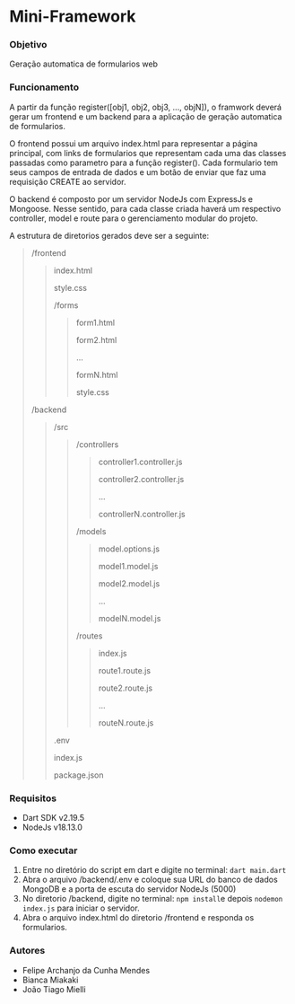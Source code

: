 # Mini-Framework

### Objetivo

Geração automatica de formularios web

### Funcionamento

A partir da função register([obj1, obj2, obj3, ..., objN]), o framwork deverá gerar um frontend e um backend para a aplicação de geração automatica de formularios.

O frontend possui um arquivo index.html para representar a página principal, com links de formularios que representam cada uma das classes passadas como parametro para a função register(). Cada formulario tem seus campos de entrada de dados e um botão de enviar que faz uma requisição CREATE ao servidor.

O backend é composto por um servidor NodeJs com ExpressJs e Mongoose. Nesse sentido, para cada classe criada haverá um respectivo controller, model e route para o gerenciamento modular do projeto.

A estrutura de diretorios gerados deve ser a seguinte:

> /frontend
>
>> index.html
>>
>> style.css
>>
>> /forms
>>
>>> form1.html
>>>
>>> form2.html
>>>
>>> ...
>>>
>>> formN.html
>>>
>>> style.css
>>>
>>
>
> /backend
>
>> /src
>>
>>> /controllers
>>>
>>>> controller1.controller.js
>>>>
>>>> controller2.controller.js
>>>>
>>>> ...
>>>>
>>>> controllerN.controller.js
>>>>
>>>
>>> /models
>>>
>>>> model.options.js
>>>>
>>>> model1.model.js
>>>>
>>>> model2.model.js
>>>>
>>>> ...
>>>>
>>>> modelN.model.js
>>>>
>>>
>>> /routes
>>>
>>>> index.js
>>>>
>>>> route1.route.js
>>>>
>>>> route2.route.js
>>>>
>>>> ...
>>>>
>>>> routeN.route.js
>>>>
>>>
>>
>> .env
>>
>> index.js
>>
>> package.json
>>

### Requisitos

- Dart SDK v2.19.5
- NodeJs v18.13.0

### Como executar

1. Entre no diretório do script em dart e digite no terminal: `dart main.dart`
2. Abra o arquivo /backend/.env e coloque sua URL do banco de dados MongoDB e a porta de escuta do servidor NodeJs (5000)
3. No diretorio /backend, digite no terminal: `npm install`e depois `nodemon index.js` para iniciar o servidor.
4. Abra o arquivo index.html do diretorio /frontend e responda os formularios.

### Autores

- Felipe Archanjo da Cunha Mendes
- Bianca Miakaki
- João Tiago Mielli
